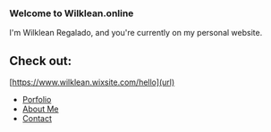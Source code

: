 ### Welcome to Wilklean.online

I'm Wilklean Regalado, and you're currently on my personal website.


## Check out:

[https://www.wilklean.wixsite.com/hello](url)

- [Porfolio](https://wilklean.wixsite.com/hello/checkoutmyportfolio)
- [About Me](https://wilklean.wixsite.com/hello/somethingaboutme)
- [Contact](https://wilklean.wixsite.com/hello/hitmeup)
